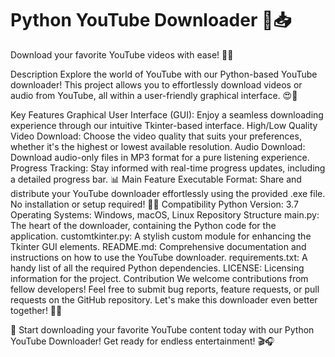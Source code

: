 # Python YouTube Downloader 🎥📥

Download your favorite YouTube videos with ease! 🚀✨

Description
Explore the world of YouTube with our Python-based YouTube downloader! This project allows you to effortlessly download videos or audio from YouTube, all within a user-friendly graphical interface. 😍🎉

Key Features
Graphical User Interface (GUI): Enjoy a seamless downloading experience through our intuitive Tkinter-based interface.
High/Low Quality Video Download: Choose the video quality that suits your preferences, whether it's the highest or lowest available resolution.
Audio Download: Download audio-only files in MP3 format for a pure listening experience.
Progress Tracking: Stay informed with real-time progress updates, including a detailed progress bar. 📊
Main Feature
Executable Format: Share and distribute your YouTube downloader effortlessly using the provided .exe file. No installation or setup required! 💯💼
Compatibility
Python Version: 3.7
Operating Systems: Windows, macOS, Linux
Repository Structure
main.py: The heart of the downloader, containing the Python code for the application.
customtkinter.py: A stylish custom module for enhancing the Tkinter GUI elements.
README.md: Comprehensive documentation and instructions on how to use the YouTube downloader.
requirements.txt: A handy list of all the required Python dependencies.
LICENSE: Licensing information for the project.
Contribution
We welcome contributions from fellow developers! Feel free to submit bug reports, feature requests, or pull requests on the GitHub repository. Let's make this downloader even better together! 👥🌟

🎉 Start downloading your favorite YouTube content today with our Python YouTube Downloader! Get ready for endless entertainment! 🎬🎧
